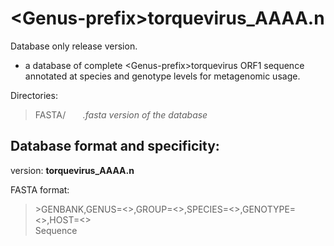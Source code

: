 # \<Genus-prefix>torquevirus_AAAA.n

Database only release version. 
-  a database of complete \<Genus-prefix>torquevirus ORF1 sequence annotated at species and genotype levels for metagenomic usage.

Directories:   
>FASTA/   &nbsp;&nbsp;&nbsp;&nbsp;&nbsp;&nbsp;*.fasta version of the database*  

## Database format and specificity:  
version: **<Genus-prefix>torquevirus_AAAA.n**  

FASTA format:  
>\>GENBANK,GENUS=<>,GROUP=<>,SPECIES=<>,GENOTYPE=<>,HOST=<>  
>Sequence
